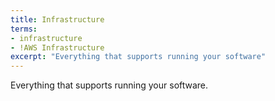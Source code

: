 ```yaml
---
title: Infrastructure
terms: 
- infrastructure
- !AWS Infrastructure
excerpt: "Everything that supports running your software"
---
```

Everything that supports running your software. 
